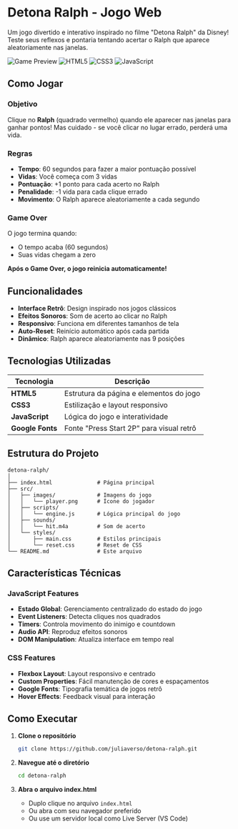 # Detona Ralph - Jogo Web

Um jogo divertido e interativo inspirado no filme "Detona Ralph" da Disney! Teste seus reflexos e pontaria tentando acertar o Ralph que aparece aleatoriamente nas janelas.

![Game Preview](https://img.shields.io/badge/Status-Concluído-brightgreen) ![HTML5](https://img.shields.io/badge/HTML5-E34F26?logo=html5&logoColor=white) ![CSS3](https://img.shields.io/badge/CSS3-1572B6?logo=css3&logoColor=white) ![JavaScript](https://img.shields.io/badge/JavaScript-F7DF1E?logo=javascript&logoColor=black)

## Como Jogar

### Objetivo
Clique no **Ralph** (quadrado vermelho) quando ele aparecer nas janelas para ganhar pontos! Mas cuidado - se você clicar no lugar errado, perderá uma vida.

### Regras
-  **Tempo**: 60 segundos para fazer a maior pontuação possível
-  **Vidas**: Você começa com 3 vidas
-  **Pontuação**: +1 ponto para cada acerto no Ralph
-  **Penalidade**: -1 vida para cada clique errado
-  **Movimento**: O Ralph aparece aleatoriamente a cada segundo

### Game Over
O jogo termina quando:
-  O tempo acaba (60 segundos)
-  Suas vidas chegam a zero

**Após o Game Over, o jogo reinicia automaticamente!**

##  Funcionalidades

-  **Interface Retrô**: Design inspirado nos jogos clássicos
-  **Efeitos Sonoros**: Som de acerto ao clicar no Ralph
-  **Responsivo**: Funciona em diferentes tamanhos de tela
-  **Auto-Reset**: Reinício automático após cada partida
-  **Dinâmico**: Ralph aparece aleatoriamente nas 9 posições

##  Tecnologias Utilizadas

| Tecnologia | Descrição |
|------------|-----------|
| **HTML5** | Estrutura da página e elementos do jogo |
| **CSS3** | Estilização e layout responsivo |
| **JavaScript** | Lógica do jogo e interatividade |
| **Google Fonts** | Fonte "Press Start 2P" para visual retrô |

## Estrutura do Projeto

```
detona-ralph/
│
├── index.html              # Página principal
├── src/
│   ├── images/             # Imagens do jogo
│   │   └── player.png      # Ícone do jogador
│   ├── scripts/
│   │   └── engine.js       # Lógica principal do jogo
│   ├── sounds/
│   │   └── hit.m4a         # Som de acerto
│   └── styles/
│       ├── main.css        # Estilos principais
│       └── reset.css       # Reset de CSS
└── README.md               # Este arquivo
```

## Características Técnicas

### JavaScript Features
- **Estado Global**: Gerenciamento centralizado do estado do jogo
- **Event Listeners**: Detecta cliques nos quadrados
- **Timers**: Controla movimento do inimigo e countdown
- **Audio API**: Reproduz efeitos sonoros
- **DOM Manipulation**: Atualiza interface em tempo real

### CSS Features
- **Flexbox Layout**: Layout responsivo e centrado
- **Custom Properties**: Fácil manutenção de cores e espaçamentos
- **Google Fonts**: Tipografia temática de jogos retrô
- **Hover Effects**: Feedback visual para interação

## Como Executar

1. **Clone o repositório**
   ```bash
   git clone https://github.com/juliaverso/detona-ralph.git
   ```

2. **Navegue até o diretório**
   ```bash
   cd detona-ralph
   ```

3. **Abra o arquivo index.html**
   - Duplo clique no arquivo `index.html`
   - Ou abra com seu navegador preferido
   - Ou use um servidor local como Live Server (VS Code)
